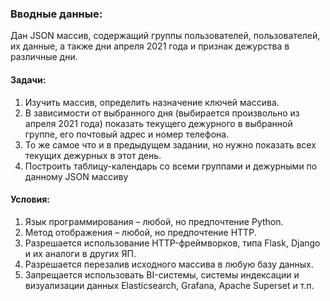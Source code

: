 ### Вводные данные:
Дан JSON массив, содержащий группы пользователей, пользователей, их данные, а также дни апреля 2021 года и признак
дежурства в различные дни.
#### Задачи:
1. Изучить массив, определить назначение ключей массива.
2. В зависимости от выбранного дня (выбирается произвольно из апреля 2021 года) показать текущего дежурного в выбранной 
   группе, его почтовый адрес и номер телефона.
3. То же самое что и в предыдущем задании, но нужно показать всех текущих дежурных в этот день.
4. Построить таблицу-календарь со всеми группами и дежурными по данному JSON массиву
#### Условия:
1. Язык программирования – любой, но предпочтение Python.
2. Метод отображения – любой, но предпочтение HTTP.
3. Разрешается использование HTTP-фреймворков, типа Flask, Django и их аналоги в других ЯП.
4. Разрешается перезалив исходного массива в любую базу данных.
5. Запрещается использовать BI-системы, системы индексации и визуализации данных Elasticsearch, Grafana, Apache Superset
   и т.п.
